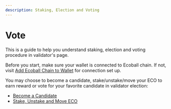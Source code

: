```yaml
---
description: Staking, Election and Voting
---
```


# Vote

This is a guide to help you understand staking, election and voting procedure in validator's page.&#x20;

Before you start, make sure your wallet is connected to Ecoball chain. If not, visit [Add Ecoball Chain to Wallet](../digital-wallet/mobile-digital-wallet.md) for connection set up.

You may choose to become a candidate, stake/unstake/move your ECO to earn reward or vote for your favorite candidate in validator election:

* [Become a Candidate](become-a-candidate.md)
* [Stake, Unstake and Move ECO](stake-unstake-and-move-eco.md)
